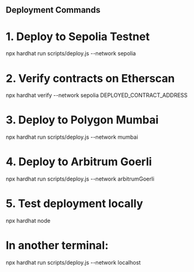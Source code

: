 ## Deployment Commands

# 1. Deploy to Sepolia Testnet
npx hardhat run scripts/deploy.js --network sepolia

# 2. Verify contracts on Etherscan
npx hardhat verify --network sepolia DEPLOYED_CONTRACT_ADDRESS

# 3. Deploy to Polygon Mumbai
npx hardhat run scripts/deploy.js --network mumbai

# 4. Deploy to Arbitrum Goerli  
npx hardhat run scripts/deploy.js --network arbitrumGoerli

# 5. Test deployment locally
npx hardhat node
# In another terminal:
npx hardhat run scripts/deploy.js --network localhost
